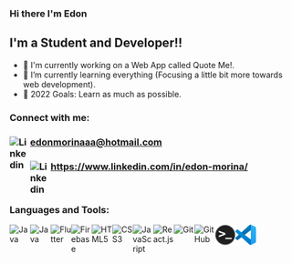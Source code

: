 ### Hi there I'm Edon

## I'm a Student and Developer!!

- 🔭 I'm currently working on a Web App called Quote Me!.
- 🌱 I’m currently learning everything (Focusing a little bit more towards web development).
- 🥅 2022 Goals: Learn as much as possible.

### Connect with me:


### <img align="left" alt="Linkedin" width="36" src="https://img.icons8.com/external-justicon-flat-justicon/64/000000/external-email-notifications-justicon-flat-justicon-1.png"/></img>  edonmorinaaa@hotmail.com 
### <img align="left" alt="Linkedin" width="36" src="https://img.icons8.com/fluency/48/000000/linkedin.png" ></img> https://www.linkedin.com/in/edon-morina/

</br>


### Languages and Tools:
<!-- <img src="https://img.icons8.com/color/48/000000/powershell.png"/>  -->

<img align="left" alt="Java" width="36px" src="https://img.icons8.com/color/100/000000/java-coffee-cup-logo--v1.png" />
<img align="left" alt="Java" width="36px" src="https://img.icons8.com/color/48/000000/dart.png"/>
<img align="left" alt="Flutter" width="36px"src="https://img.icons8.com/color/26/000000/flutter.png"/>
<img align="left" alt="Firebase" width="36px" src="https://img.icons8.com/color/100/000000/firebase.png"/>
<img align="left" alt="HTML5" width="36px" src="https://img.icons8.com/color/48/000000/html-5--v1.png" />
<img align="left" alt="CSS3" width="36px" src="https://img.icons8.com/color/48/000000/css3.png" />
<img align="left" alt="JavaScript" width="36px" src="https://img.icons8.com/color/48/000000/javascript--v1.png" />
<img align="left" alt="React.js" width="36px" src="https://img.icons8.com/plasticine/100/000000/react.png"/>
<img align="left" alt="Git" width="36px" src="https://img.icons8.com/color/48/000000/git.png" />
<img align="left" alt="GitHub" width="36px" src="https://img.icons8.com/material-outlined/24/000000/github.png" />
<img align="left" alt="Terminal" width="36px" src="https://raw.githubusercontent.com/github/explore/80688e429a7d4ef2fca1e82350fe8e3517d3494d/topics/terminal/terminal.png" />

<img align="left" alt="Visual Studio Code" width="36px" src="https://raw.githubusercontent.com/github/explore/80688e429a7d4ef2fca1e82350fe8e3517d3494d/topics/visual-studio-code/visual-studio-code.png" />



